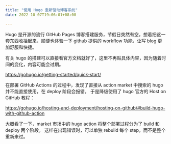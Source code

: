 ```yaml
---
title: "使用 Hugo 重新驱动博客系统"
date: 2022-10-07T19:06:01+08:00

---
```


Hugo 是开源的流行 GitHub Pages 博客搭建服务，节假日突然有空，想着把这一套东西收拾起来，顺便也体验一下 github 提供的 workflow 功能，让写 blog 更加舒服和快捷。

有关 hugo 的搭建可以直接看官方文档就好了，这里不再贴具体内容，因为随着时间的变化，内容可能会过期。

https://gohugo.io/getting-started/quick-start/


<!-- more -->

在部署 GitHub Actions 的过程中，发现了直接从 action market 中搜索的 hugo 并不能直接使用，在 deploy 阶段会报错。
于是降级使用了 hugo 官方的 Host on GitHub 教程：

https://gohugo.io/hosting-and-deployment/hosting-on-github/#build-hugo-with-github-action

大概看了一下，market 市场中的 hugo action 将整个部署过程分为了 build 和 deploy 两个阶段。
这样在出现错误时，可以单独 rebuild 每个 step，而不是整个重新来过。